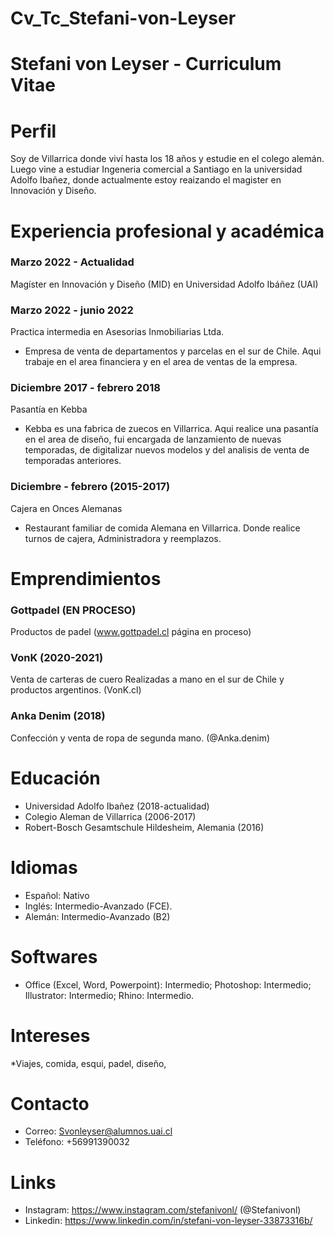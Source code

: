 # Cv_Tc_Stefani-von-Leyser
# Stefani von Leyser - Curriculum Vitae
# Perfil
Soy de Villarrica donde viví hasta los 18 años y estudie en el colego alemán. Luego vine a estudiar Ingeneria comercial a Santiago en la universidad Adolfo Ibañez, donde actualmente estoy reaizando el magister en Innovación y Diseño.
# Experiencia profesional y académica
### Marzo 2022 - Actualidad
Magíster en Innovación y Diseño (MID) en Universidad Adolfo Ibáñez (UAI)
### Marzo 2022 - junio 2022
Practica intermedia en Asesorias Inmobiliarias Ltda.
* Empresa de venta de departamentos y parcelas en el sur de Chile. Aqui trabaje en el area financiera y en el area de ventas de la empresa.
### Diciembre 2017 - febrero 2018
Pasantía en Kebba
* Kebba es una fabrica de zuecos en Villarrica. Aqui realice una pasantía en el area de diseño, fui encargada de lanzamiento de nuevas temporadas, de digitalizar nuevos modelos y del analisis de venta de temporadas anteriores.
### Diciembre - febrero (2015-2017)
Cajera en Onces Alemanas
* Restaurant familiar de comida Alemana en Villarrica. Donde realice turnos de cajera, Administradora y reemplazos.
# Emprendimientos
### Gottpadel (EN PROCESO)
Productos de padel (www.gottpadel.cl página en proceso)
### VonK (2020-2021)
Venta de carteras de cuero Realizadas a mano en el sur de Chile y productos argentinos. (VonK.cl)
### Anka Denim (2018)
Confección y venta de ropa de segunda mano. (@Anka.denim)

# Educación
* Universidad Adolfo Ibañez (2018-actualidad)
* Colegio Aleman de Villarrica (2006-2017)
* Robert-Bosch Gesamtschule Hildesheim, Alemania (2016)
# Idiomas
* Español: Nativo
* Inglés: Intermedio-Avanzado (FCE).
* Alemán: Intermedio-Avanzado (B2)
# Softwares
* Office (Excel, Word, Powerpoint): Intermedio; Photoshop: Intermedio; Illustrator: Intermedio; Rhino: Intermedio.
# Intereses
*Viajes, comida, esqui, padel, diseño, 
# Contacto
* Correo: Svonleyser@alumnos.uai.cl
* Teléfono: +56991390032
# Links
* Instagram: https://www.instagram.com/stefanivonl/ (@Stefanivonl)
* Linkedin: https://www.linkedin.com/in/stefani-von-leyser-33873316b/
